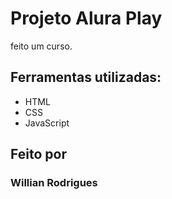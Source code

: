 # Projeto Alura Play

feito um curso.

## Ferramentas utilizadas:
* HTML
* CSS
* JavaScript

## Feito por
### Willian Rodrigues
